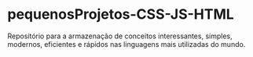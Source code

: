 # pequenosProjetos-CSS-JS-HTML
Repositório para a armazenação de conceitos interessantes, simples, modernos, eficientes e rápidos nas linguagens mais utilizadas do mundo.
